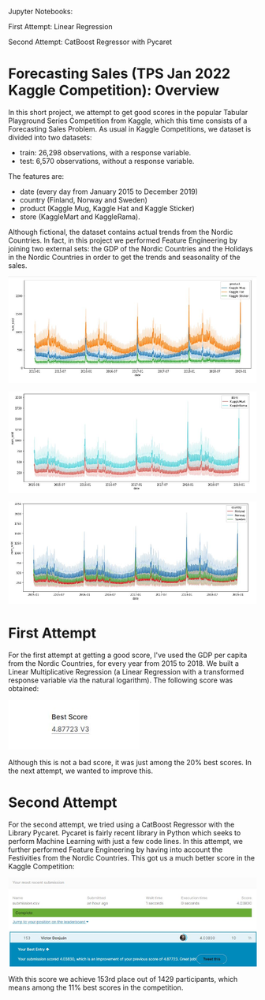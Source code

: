 Jupyter Notebooks:

First Attempt: Linear Regression

Second Attempt: CatBoost Regressor with Pycaret 

# Forecasting Sales (TPS Jan 2022 Kaggle Competition): Overview

In this short project, we attempt to get good scores in the popular Tabular Playground Series Competition from Kaggle, which this time consists of a Forecasting Sales Problem. As usual in Kaggle Competitions, we dataset is divided into two datasets:

- train: 26,298 observations, with a response variable.
- test: 6,570 observations, without a response variable.

The features are: 

- date (every day from January 2015 to December 2019)
- country (Finland, Norway and Sweden) 
- product (Kaggle Mug, Kaggle Hat and Kaggle Sticker) 
- store (KaggleMart and KaggleRama). 
 
Although fictional, the dataset contains actual trends from the Nordic Countries. In fact, in this project we performed Feature Engineering by joining two external sets: the GDP of the Nordic Countries and the Holidays in the Nordic Countries in order to get the trends and seasonality of the sales.

![alt text](product_salesJPG.JPG "Title")

![alt text](store_sales.JPG "Title")

![alt text](country_sales.JPG "Title")

# First Attempt

For the first attempt at getting a good score, I've used the GDP per capita from the Nordic Countries, for every year from 2015 to 2018. We built a Linear Multiplicative Regression (a Linear Regression with a transformed response variable via the natural logarithm). The following score was obtained:

![alt text](first_score.JPG "Title")

Although this is not a bad score, it was just among the 20% best scores. In the next attempt, we wanted to improve this.

# Second Attempt

For the second attempt, we tried using a CatBoost Regressor with the Library Pycaret. Pycaret is fairly recent library in Python which seeks to perform Machine Learning with just a few code lines. In this attempt, we further performed Feature Engineering by having into account the Festivities from the Nordic Countries. This got us a much better score in the Kaggle Competition:

![alt text](2nd_SCORE.JPG "Title")
![alt text](2nd_SCORE_TABLE.JPG "Title")

With this score we achieve 153rd place out of 1429 participants, which means among the 11% best scores in the competition.
